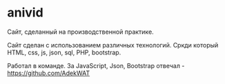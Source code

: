 # anivid
Сайт, сделанный на производственной практике.

Сайт сделан с использованием различных технологий. Сркди который HTML, css, js, json, sql, PHP, bootstrap.

Работал в команде. За JavaScript, Json, Bootstrap отвечал - https://github.com/AdekWAT
